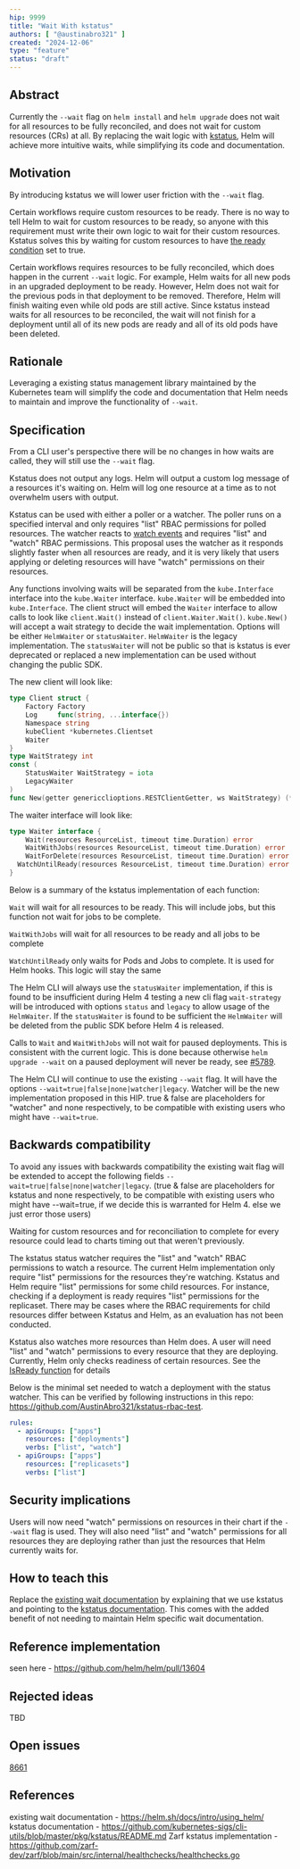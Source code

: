 ```yaml
---
hip: 9999
title: "Wait With kstatus"
authors: [ "@austinabro321" ]
created: "2024-12-06"
type: "feature"
status: "draft"
---
```


## Abstract

Currently the `--wait` flag on `helm install` and `helm upgrade` does not wait for all resources to be fully reconciled, and does not wait for custom resources (CRs) at all. By replacing the wait logic with [kstatus](https://github.com/kubernetes-sigs/cli-utils/blob/master/pkg/kstatus/README.md), Helm will achieve more intuitive waits, while simplifying its code and documentation.

## Motivation

By introducing kstatus we will lower user friction with the `--wait` flag. 

Certain workflows require custom resources to be ready. There is no way to tell Helm to wait for custom resources to be ready, so anyone with this requirement must write their own logic to wait for their custom resources. Kstatus solves this by waiting for custom resources to have [the ready condition](https://github.com/kubernetes-sigs/cli-utils/blob/master/pkg/kstatus/README.md#the-ready-condition) set to true. 

Certain workflows requires resources to be fully reconciled, which does happen in the current `--wait` logic. For example, Helm waits for all new pods in an upgraded deployment to be ready. However, Helm does not wait for the previous pods in that deployment to be removed. Therefore, Helm will finish waiting even while old pods are still active. Since kstatus instead waits for all resources to be reconciled, the wait will not finish for a deployment until all of its new pods are ready and all of its old pods have been deleted. 

## Rationale

Leveraging a existing status management library maintained by the Kubernetes team will simplify the code and documentation that Helm needs to maintain and improve the functionality of `--wait`. 

## Specification

From a CLI user's perspective there will be no changes in how waits are called, they will still use the `--wait` flag.

Kstatus does not output any logs. Helm will output a custom log message of a resources it's waiting on. Helm will log one resource at a time as to not overwhelm users with output.

Kstatus can be used with either a poller or a watcher. The poller runs on a specified interval and only requires "list" RBAC permissions for polled resources. The watcher reacts to [watch events](https://github.com/kubernetes/kubernetes/blob/90a45563ae1bab5868ee888432fec9aac2f7f8b1/staging/src/k8s.io/apimachinery/pkg/watch/watch.go#L55-L61) and requires "list" and "watch" RBAC permissions. This proposal uses the watcher as it responds slightly faster when all resources are ready, and it is very likely that users applying or deleting resources will have "watch" permissions on their resources.

Any functions involving waits will be separated from the `kube.Interface` interface into the `kube.Waiter` interface. `kube.Waiter` will be embedded into `kube.Interface`. The client struct will embed the `Waiter` interface to allow calls to look like `client.Wait()` instead of `client.Waiter.Wait()`. `kube.New()` will accept a wait strategy to decide the wait implementation. Options will be either `HelmWaiter` or `statusWaiter`. `HelmWaiter` is the legacy implementation. The `statusWaiter` will not be public so that is kstatus is ever deprecated or replaced a new implementation can be used without changing the public SDK. 

The new client will look like: 
```go
type Client struct {
	Factory Factory
	Log     func(string, ...interface{})
	Namespace string
	kubeClient *kubernetes.Clientset
	Waiter
}
type WaitStrategy int
const (
	StatusWaiter WaitStrategy = iota
	LegacyWaiter
)
func New(getter genericclioptions.RESTClientGetter, ws WaitStrategy) (*Client, error)
```

The waiter interface will look like: 
```go
type Waiter interface {
	Wait(resources ResourceList, timeout time.Duration) error
	WaitWithJobs(resources ResourceList, timeout time.Duration) error
	WaitForDelete(resources ResourceList, timeout time.Duration) error
  WatchUntilReady(resources ResourceList, timeout time.Duration) error
}
```

Below is a summary of the kstatus implementation of each function:

`Wait` will wait for all resources to be ready. This will include jobs, but this function not wait for jobs to be complete.

`WaitWithJobs` will wait for all resources to be ready and all jobs to be complete

`WatchUntilReady` only waits for Pods and Jobs to complete. It is used for Helm hooks. This logic will stay the same

The Helm CLI will always use the `statusWaiter` implementation, if this is found to be insufficient during Helm 4 testing a new cli flag `wait-strategy` will be introduced with options `status` and `legacy` to allow usage of the `HelmWaiter`. If the `statusWaiter` is found to be sufficient the `HelmWaiter` will be deleted from the public SDK before Helm 4 is released. 

Calls to `Wait` and `WaitWithJobs` will not wait for paused deployments. This is consistent with the current logic. This is done because otherwise `helm upgrade --wait` on a paused deployment will never be ready, see [#5789](https://github.com/helm/helm/pull/5789).

The Helm CLI will continue to use the existing `--wait` flag. It will have the options `--wait=true|false|none|watcher|legacy`. Watcher will be the new implementation proposed in this HIP. true & false are placeholders for "watcher" and none respectively, to be compatible with existing users who might have `--wait=true`.

## Backwards compatibility

To avoid any issues with backwards compatibility the existing wait flag will be extended to accept the following fields `--wait=true|false|none|watcher|legacy`. (true & false are placeholders for kstatus and none respectively, to be compatible with existing users who might have --wait=true, if we decide this is warranted for Helm 4. else we just error those users)

Waiting for custom resources and for reconciliation to complete for every resource could lead to charts timing out that weren't previously.

The kstatus status watcher requires the "list" and "watch" RBAC permissions to watch a resource. The current Helm implementation only require "list" permissions for the resources they're watching. Kstatus and Helm require "list" permissions for some child resources. For instance, checking if a deployment is ready requires "list" permissions for the replicaset. There may be cases where the RBAC requirements for child resources differ between Kstatus and Helm, as an evaluation has not been conducted.

Kstatus also watches more resources than Helm does. A user will need "list" and "watch" permissions to every resource that they are deploying. Currently, Helm only checks readiness of certain resources. See the [IsReady function](https://github.com/helm/helm/blob/0d66425d9a745d8a289b1a5ebb6ccc744436da95/pkg/kube/ready.go#L92) for details

Below is the minimal set needed to watch a deployment with the status watcher. This can be verified by following instructions in this repo: https://github.com/AustinAbro321/kstatus-rbac-test.
```yaml
rules:
  - apiGroups: ["apps"]
    resources: ["deployments"]
    verbs: ["list", "watch"] 
  - apiGroups: ["apps"]
    resources: ["replicasets"]
    verbs: ["list"]
```


## Security implications

Users will now need "watch" permissions on resources in their chart if the `--wait` flag is used. They will also need "list" and "watch" permissions for all resources they are deploying rather than just the resources that Helm currently waits for. 

## How to teach this

Replace the [existing wait documentation](https://helm.sh/docs/intro/using_helm/) by explaining that we use kstatus and pointing to the [kstatus documentation](https://github.com/kubernetes-sigs/cli-utils/blob/master/pkg/kstatus/README.md). This comes with the added benefit of not needing to maintain Helm specific wait documentation.

## Reference implementation

seen here - https://github.com/helm/helm/pull/13604

## Rejected ideas

TBD

## Open issues

[8661](https://github.com/helm/helm/issues/8661)

## References

existing wait documentation - https://helm.sh/docs/intro/using_helm/
kstatus documentation - https://github.com/kubernetes-sigs/cli-utils/blob/master/pkg/kstatus/README.md
Zarf kstatus implementation - https://github.com/zarf-dev/zarf/blob/main/src/internal/healthchecks/healthchecks.go